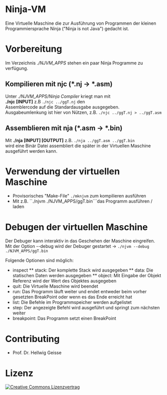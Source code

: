 # Ninja-VM
Eine Virtuelle Maschine die zur Ausführung von Programmen der kleinen Programmiersprache Ninja ("Ninja is not Java") gedacht ist.  

# Vorbereitung
Im Verzeichnis *./NJVM_APPS* stehen ein paar Ninja Programme zu verfügung.  

## Kompilieren mit njc (*.nj -> *.asm)
Unter *./NJVM_APPS/Ninja Compiler* kriegt man mit  
**./njc [INPUT]** z.B ``./njc ../ggT.nj`` den  
Assemblercode auf die Standardausgabe ausgegeben.  
Ausgabeumlenkung ist hier von Nützen, z.B. ``./njc ../ggT.nj > ../ggT.asm`` 
 
## Assemblieren mit nja (*.asm -> *.bin)
Mit **./nja [INPUT] [OUTPUT]** z.B. ``./nja ../ggT.asm ../ggT.bin``  
wird eine Binär Datei assembliert die später in der Virtuellen Maschine ausgeführt werden kann.

# Verwendung der virtuellen Maschine
* Provisorisches "Make-File" ``./mknjvm`` zum kompilieren ausführen
* Mit z.B. ``./njvm ./NJVM_APPS/ggT.bin```das Programm ausführen / laden

# Debugen der virtuellen Maschine
Der Debuger kann interaktiv in das Geschehen der Maschine eingreifen.  
Mit der Option --debug wird der Debuger gestartet -> ``./njvm --debug ./NJVM_APPS/ggT.bin``

Folgende Optionen sind möglich:
* inspect
** stack: Der komplette Stack wird ausgegeben
** data: Die statischen Daten werden ausgegeben
** object: Mit Eingabe der Objekt Referenz wird der Wert des Objektes ausgegeben
* quit: Die Virtuelle Maschine wird beendet
* run: Das Programm läuft weiter und endet entweder beim vorher gesetzten BreakPoint oder wenn es das Ende erreicht hat
* list: Die Befehle im Programmspeicher werden aufgelistet
* step: Der angezeigte Befehl wird ausgeführt und springt zum nächsten weiter
* breakpoint: Das Programm setzt einen BreakPoint

# Contributing
* Prof. Dr. Hellwig Geisse

# Lizenz
[![Creative Commons Lizenzvertrag](https://i.creativecommons.org/l/by-sa/4.0/88x31.png)](http://creativecommons.org/licenses/by-sa/4.0/)